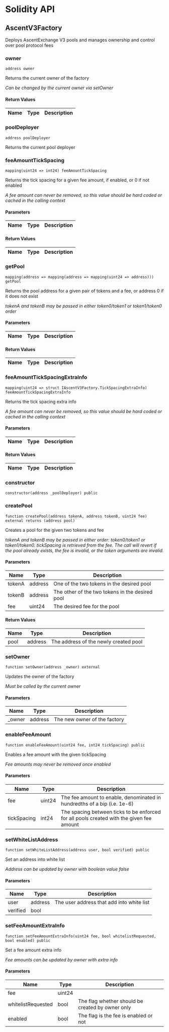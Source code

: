 # Solidity API

## AscentV3Factory

Deploys AscentExchange V3 pools and manages ownership and control over pool protocol fees

### owner

```solidity
address owner
```

Returns the current owner of the factory

_Can be changed by the current owner via setOwner_

#### Return Values

| Name | Type | Description |
| ---- | ---- | ----------- |

### poolDeployer

```solidity
address poolDeployer
```

Returns the current pool deployer

### feeAmountTickSpacing

```solidity
mapping(uint24 => int24) feeAmountTickSpacing
```

Returns the tick spacing for a given fee amount, if enabled, or 0 if not enabled

_A fee amount can never be removed, so this value should be hard coded or cached in the calling context_

#### Parameters

| Name | Type | Description |
| ---- | ---- | ----------- |

#### Return Values

| Name | Type | Description |
| ---- | ---- | ----------- |

### getPool

```solidity
mapping(address => mapping(address => mapping(uint24 => address))) getPool
```

Returns the pool address for a given pair of tokens and a fee, or address 0 if it does not exist

_tokenA and tokenB may be passed in either token0/token1 or token1/token0 order_

#### Parameters

| Name | Type | Description |
| ---- | ---- | ----------- |

#### Return Values

| Name | Type | Description |
| ---- | ---- | ----------- |

### feeAmountTickSpacingExtraInfo

```solidity
mapping(uint24 => struct IAscentV3Factory.TickSpacingExtraInfo) feeAmountTickSpacingExtraInfo
```

Returns the tick spacing extra info

_A fee amount can never be removed, so this value should be hard coded or cached in the calling context_

#### Parameters

| Name | Type | Description |
| ---- | ---- | ----------- |

#### Return Values

| Name | Type | Description |
| ---- | ---- | ----------- |

### constructor

```solidity
constructor(address _poolDeployer) public
```

### createPool

```solidity
function createPool(address tokenA, address tokenB, uint24 fee) external returns (address pool)
```

Creates a pool for the given two tokens and fee

_tokenA and tokenB may be passed in either order: token0/token1 or token1/token0. tickSpacing is retrieved
from the fee. The call will revert if the pool already exists, the fee is invalid, or the token arguments
are invalid._

#### Parameters

| Name | Type | Description |
| ---- | ---- | ----------- |
| tokenA | address | One of the two tokens in the desired pool |
| tokenB | address | The other of the two tokens in the desired pool |
| fee | uint24 | The desired fee for the pool |

#### Return Values

| Name | Type | Description |
| ---- | ---- | ----------- |
| pool | address | The address of the newly created pool |

### setOwner

```solidity
function setOwner(address _owner) external
```

Updates the owner of the factory

_Must be called by the current owner_

#### Parameters

| Name | Type | Description |
| ---- | ---- | ----------- |
| _owner | address | The new owner of the factory |

### enableFeeAmount

```solidity
function enableFeeAmount(uint24 fee, int24 tickSpacing) public
```

Enables a fee amount with the given tickSpacing

_Fee amounts may never be removed once enabled_

#### Parameters

| Name | Type | Description |
| ---- | ---- | ----------- |
| fee | uint24 | The fee amount to enable, denominated in hundredths of a bip (i.e. 1e-6) |
| tickSpacing | int24 | The spacing between ticks to be enforced for all pools created with the given fee amount |

### setWhiteListAddress

```solidity
function setWhiteListAddress(address user, bool verified) public
```

Set an address into white list

_Address can be updated by owner with boolean value false_

#### Parameters

| Name | Type | Description |
| ---- | ---- | ----------- |
| user | address | The user address that add into white list |
| verified | bool |  |

### setFeeAmountExtraInfo

```solidity
function setFeeAmountExtraInfo(uint24 fee, bool whitelistRequested, bool enabled) public
```

Set a fee amount extra info

_Fee amounts can be updated by owner with extra info_

#### Parameters

| Name | Type | Description |
| ---- | ---- | ----------- |
| fee | uint24 |  |
| whitelistRequested | bool | The flag whether should be created by owner only |
| enabled | bool | The flag is the fee is enabled or not |

